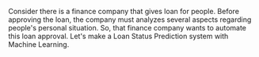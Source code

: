 Consider there is a finance company that gives loan for people. Before approving the loan, the company must analyzes several aspects regarding people's personal situation. So, that finance company wants to automate this loan approval.
Let's make a Loan Status Prediction system with Machine Learning.

